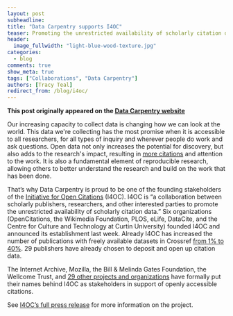 ```yaml
---
layout: post
subheadline:
title: "Data Carpentry supports I4OC"
teaser: Promoting the unrestricted availability of scholarly citation data
header:
  image_fullwidth: "light-blue-wood-texture.jpg"
categories:
  - blog
comments: true
show_meta: true
tags: ["Collaborations", "Data Carpentry"]
authors: [Tracy Teal]
redirect_from: /blog/i4oc/
--- 
```


**This post originally appeared on the [Data Carpentry website](https://datacarpentry.org)**

Our increasing capacity to collect data is changing how we can look at the world. This data we're collecting has the most promise when it is accessible to all researchers, for all types of inquiry and wherever people do work and ask questions. Open data not only increases the potential for discovery, but also adds to the research's impact, resulting in [more citations](https://peerj.com/articles/175/) and attention to the work. It is also a fundamental element of
reproducible research, allowing others to better
understand the research and build on the work
that has been done.

That’s why Data Carpentry is proud to be one of the founding stakeholders of the [Initiative for Open Citations](https://i4oc.org) (I4OC). I4OC is “a collaboration between scholarly publishers, researchers, and other interested parties to promote the unrestricted availability of scholarly citation data.”  Six organizations (OpenCitations, the Wikimedia Foundation, PLOS, eLife, DataCite, and the Centre for Culture and Technology at Curtin University) founded I4OC and announced its establishment last week. Already I4OC has increased the number of publications with freely available datasets in Crossref [from 1% to 40%](https://i4oc.org/#progress). 29 publishers have already chosen to deposit and open up citation data.

The Internet Archive, Mozilla, the Bill & Melinda Gates Foundation, the Wellcome Trust, and [29 other projects and organizations](https://i4oc.org/#stakeholders) have formally put their names behind I4OC as stakeholders in support of openly accessible citations.

See [I4OC’s full press release](https://i4oc.org/press.html) for more information on the project.
